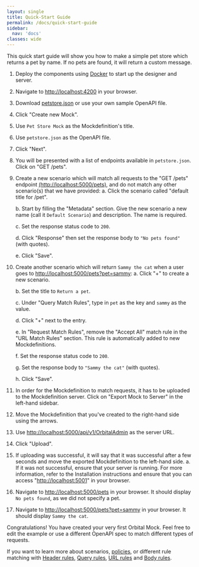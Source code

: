 ```yaml
---
layout: single
title: Quick-Start Guide
permalink: /docs/quick-start-guide
sidebar:
  nav: 'docs'
classes: wide
---
```


This quick start guide will show you how to make a simple pet store which returns a pet by name. If no pets are found, it will return a custom message.

1. Deploy the components using [Docker](/docs/installation) to start up the designer and server.
2. Navigate to [http://localhost:4200](http://localhost:4200) in your browser.
3. Download [petstore.json](https://raw.githubusercontent.com/OAI/OpenAPI-Specification/master/examples/v2.0/json/petstore.json) or use your own sample OpenAPI file.
4. Click &quot;Create new Mock&quot;.
5. Use `Pet Store Mock` as the Mockdefinition&#39;s title.
6. Use `petstore.json` as the OpenAPI file.
7. Click &quot;Next&quot;.
8. You will be presented with a list of endpoints available in `petstore.json`. Click on &quot;GET /pets&quot;.
9. Create a new scenario which will match all requests to the &quot;GET /pets&quot; endpoint [(http://localhost:5000/pets)](http://localhost:5000/pets), and do not match any other scenario(s) that we have provided:
   a. Click the scenario called &quot;default title for /pet&quot;.

   b. Start by filling the "Metadata" section. Give the new scenario a new name (call it `Default Scenario`) and description. The name is required.

   c. Set the response status code to `200`.

   d. Click "Response" then set the response body to `"No pets found"` (with quotes).

   e. Click &quot;Save&quot;.

10. Create another scenario which will return `Sammy the cat` when a user goes to [http://localhost:5000/pets?pet=sammy](http://localhost:5000/pets?pet=sammy):
    a. Click &quot;+&quot; to create a new scenario.

    b. Set the title to `Return a pet`.

    c. Under &quot;Query Match Rules&quot;, type in `pet` as the key and `sammy` as the value.

    d. Click &quot;+&quot; next to the entry.

    e. In "Request Match Rules", remove the "Accept All" match rule in the "URL Match Rules" section. This rule is automatically added to new Mockdefinitions.

    f. Set the response status code to `200`.

    g. Set the response body to `"Sammy the cat"` (with quotes).

    h. Click "Save".

11. In order for the Mockdefinition to match requests, it has to be uploaded to the Mockdefinition server. Click on &quot;Export Mock to Server&quot; in the left-hand sidebar.
12. Move the Mockdefinition that you&#39;ve created to the right-hand side using the arrows.
13. Use [http://localhost:5000/api/v1/OrbitalAdmin](http://localhost:5000/api/v1/OrbitalAdmin) as the server URL.
14. Click &quot;Upload&quot;.
15. If uploading was successful, it will say that it was successful after a few seconds and move the exported Mockdefinition to the left-hand side.
    a. If it was not successful, ensure that your server is running. For more information, refer to the Installation instructions and ensure that you can access &quot;[http://localhost:5001](http://localhost:5001)&quot; in your browser.
16. Navigate to [http://localhost:5000/pets](http://localhost:5000/pets) in your browser. It should display `No pets found`, as we did not specify a pet.
17. Navigate to [http://localhost:5000/pets?pet=sammy](http://localhost:5000/pets?pet=sammy) in your browser. It should display `Sammy the cat`.

Congratulations! You have created your very first Orbital Mock. Feel free to edit the example or use a different OpenAPI spec to match different types of requests.

If you want to learn more about scenarios, [policies](/docs/policies), or different rule matching with [Header rules](./headersrules), [Query rules](./queryrules), [URL rules](./urlrules) and [Body rules](./bodyrules).
